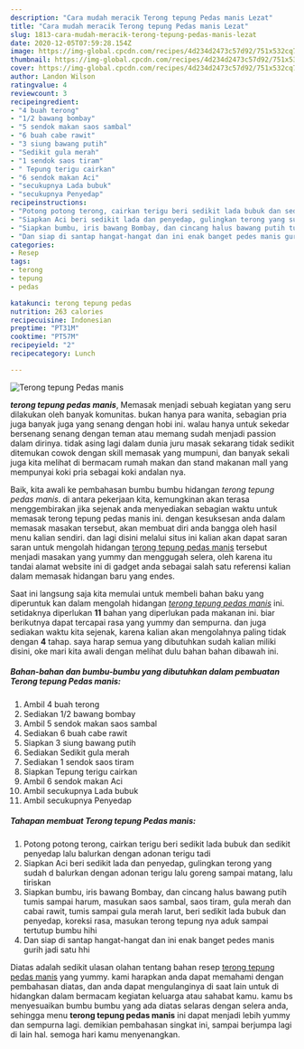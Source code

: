 ```yaml
---
description: "Cara mudah meracik Terong tepung Pedas manis Lezat"
title: "Cara mudah meracik Terong tepung Pedas manis Lezat"
slug: 1813-cara-mudah-meracik-terong-tepung-pedas-manis-lezat
date: 2020-12-05T07:59:28.154Z
image: https://img-global.cpcdn.com/recipes/4d234d2473c57d92/751x532cq70/terong-tepung-pedas-manis-foto-resep-utama.jpg
thumbnail: https://img-global.cpcdn.com/recipes/4d234d2473c57d92/751x532cq70/terong-tepung-pedas-manis-foto-resep-utama.jpg
cover: https://img-global.cpcdn.com/recipes/4d234d2473c57d92/751x532cq70/terong-tepung-pedas-manis-foto-resep-utama.jpg
author: Landon Wilson
ratingvalue: 4
reviewcount: 3
recipeingredient:
- "4 buah terong"
- "1/2 bawang bombay"
- "5 sendok makan saos sambal"
- "6 buah cabe rawit"
- "3 siung bawang putih"
- "Sedikit gula merah"
- "1 sendok saos tiram"
- " Tepung terigu cairkan"
- "6 sendok makan Aci"
- "secukupnya Lada bubuk"
- "secukupnya Penyedap"
recipeinstructions:
- "Potong potong terong, cairkan terigu beri sedikit lada bubuk dan sedikit penyedap lalu balurkan dengan adonan terigu tadi"
- "Siapkan Aci beri sedikit lada dan penyedap, gulingkan terong yang sudah d balurkan dengan adonan terigu lalu goreng sampai matang, lalu tiriskan"
- "Siapkan bumbu, iris bawang Bombay, dan cincang halus bawang putih tumis sampai harum, masukan saos sambal, saos tiram, gula merah dan cabai rawit, tumis sampai gula merah larut, beri sedikit lada bubuk dan penyedap, koreksi rasa, masukan terong tepung nya aduk sampai tertutup bumbu hihi"
- "Dan siap di santap hangat-hangat dan ini enak banget pedes manis gurih jadi satu hhi"
categories:
- Resep
tags:
- terong
- tepung
- pedas

katakunci: terong tepung pedas 
nutrition: 263 calories
recipecuisine: Indonesian
preptime: "PT31M"
cooktime: "PT57M"
recipeyield: "2"
recipecategory: Lunch

---
```



![Terong tepung Pedas manis](https://img-global.cpcdn.com/recipes/4d234d2473c57d92/751x532cq70/terong-tepung-pedas-manis-foto-resep-utama.jpg)

<b><i>terong tepung pedas manis</i></b>, Memasak menjadi sebuah kegiatan yang seru dilakukan oleh banyak komunitas. bukan hanya para wanita, sebagian pria juga banyak juga yang senang dengan hobi ini. walau hanya untuk sekedar bersenang senang dengan teman atau memang sudah menjadi passion dalam dirinya. tidak asing lagi dalam dunia juru masak sekarang tidak sedikit ditemukan cowok dengan skill memasak yang mumpuni, dan banyak sekali juga kita melihat di bermacam rumah makan dan stand makanan mall yang mempunyai koki pria sebagai koki andalan nya.

Baik, kita awali ke pembahasan bumbu bumbu hidangan <i>terong tepung pedas manis</i>. di antara pekerjaan kita, kemungkinan akan terasa menggembirakan jika sejenak anda menyediakan sebagian waktu untuk memasak terong tepung pedas manis ini. dengan kesuksesan anda dalam memasak masakan tersebut, akan membuat diri anda bangga oleh hasil menu kalian sendiri. dan lagi disini melalui situs ini kalian akan dapat saran saran untuk mengolah hidangan <u>terong tepung pedas manis</u> tersebut menjadi masakan yang yummy dan menggugah selera, oleh karena itu tandai alamat website ini di gadget anda sebagai salah satu referensi kalian dalam memasak hidangan baru yang endes.




Saat ini langsung saja kita memulai untuk membeli bahan baku yang diperuntuk kan dalam mengolah hidangan <u><i>terong tepung pedas manis</i></u> ini. setidaknya diperlukan <b>11</b> bahan yang diperlukan pada makanan ini. biar berikutnya dapat tercapai rasa yang yummy dan sempurna. dan juga sediakan waktu kita sejenak, karena kalian akan mengolahnya paling tidak dengan <b>4</b> tahap. saya harap semua yang dibutuhkan sudah kalian miliki disini, oke mari kita awali dengan melihat dulu bahan bahan dibawah ini.

<!--inarticleads1-->

##### Bahan-bahan dan bumbu-bumbu yang dibutuhkan dalam pembuatan Terong tepung Pedas manis:

1. Ambil 4 buah terong
1. Sediakan 1/2 bawang bombay
1. Ambil 5 sendok makan saos sambal
1. Sediakan 6 buah cabe rawit
1. Siapkan 3 siung bawang putih
1. Sediakan Sedikit gula merah
1. Sediakan 1 sendok saos tiram
1. Siapkan  Tepung terigu cairkan
1. Ambil 6 sendok makan Aci
1. Ambil secukupnya Lada bubuk
1. Ambil secukupnya Penyedap




<!--inarticleads2-->

##### Tahapan membuat Terong tepung Pedas manis:

1. Potong potong terong, cairkan terigu beri sedikit lada bubuk dan sedikit penyedap lalu balurkan dengan adonan terigu tadi
1. Siapkan Aci beri sedikit lada dan penyedap, gulingkan terong yang sudah d balurkan dengan adonan terigu lalu goreng sampai matang, lalu tiriskan
1. Siapkan bumbu, iris bawang Bombay, dan cincang halus bawang putih tumis sampai harum, masukan saos sambal, saos tiram, gula merah dan cabai rawit, tumis sampai gula merah larut, beri sedikit lada bubuk dan penyedap, koreksi rasa, masukan terong tepung nya aduk sampai tertutup bumbu hihi
1. Dan siap di santap hangat-hangat dan ini enak banget pedes manis gurih jadi satu hhi




Diatas adalah sedikit ulasan olahan tentang bahan resep <u>terong tepung pedas manis</u> yang yummy. kami harapkan anda dapat memahami dengan pembahasan diatas, dan anda dapat mengulanginya di saat lain untuk di hidangkan dalam bermacam kegiatan keluarga atau sahabat kamu. kamu bs menyesuaikan bumbu bumbu yang ada diatas selaras dengan selera anda, sehingga menu <b>terong tepung pedas manis</b> ini dapat menjadi lebih yummy dan sempurna lagi. demikian pembahasan singkat ini, sampai berjumpa lagi di lain hal. semoga hari kamu menyenangkan.
